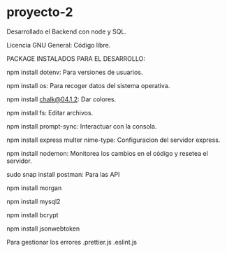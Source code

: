 # proyecto-2

Desarrollado el Backend con node y SQL.

Licencia GNU General: Código libre.

PACKAGE INSTALADOS PARA EL DESARROLLO:

npm install dotenv: Para versiones de usuarios.

npm install os: Para recoger datos del sistema operativa.

npm install chalk@04.1.2: Dar colores.

npm install fs: Editar archivos.

npm install prompt-sync: Interactuar con la consola.

npm install express multer nime-type: Configuracion del servidor express.

npm install nodemon: Monitorea los cambios en el código y resetea el servidor.

sudo snap install postman: Para las API

npm install morgan

npm install mysql2

npm install bcrypt

npm install jsonwebtoken

Para gestionar los errores
 .prettier.js
 .eslint.js
